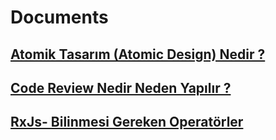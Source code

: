 # Documents

## [Atomik Tasarım (Atomic Design) Nedir ? ](https://medium.com/@4hmetuyar/atomik-tasar%C4%B1m-atomic-design-nedir-2879a82ee9a1)

## [Code Review Nedir Neden Yapılır ? ](https://medium.com/@4hmetuyar/code-review-nedir-neden-yap%C4%B1l%C4%B1r-ae2ecf8ca444)

## [RxJs- Bilinmesi Gereken Operatörler](https://medium.com/@4hmetuyar/rxjs-bilinmesi-gereken-operat%C3%B6rler-d6291dbef1d0)
